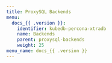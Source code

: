 ```yaml
---
title: ProxySQL Backends
menu:
  docs_{{ .version }}:
    identifier: kubedb-percona-xtradb
    name: Backends
    parent: proxysql-backends
    weight: 25
menu_name: docs_{{ .version }}
---
```

